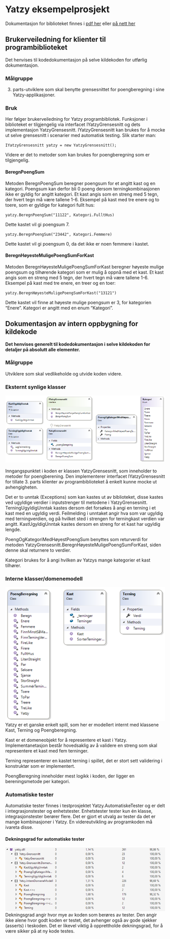 # Yatzy eksempelprosjekt
Dokumentasjon for biblioteket finnes i 
[pdf her](https://github.com/sivesind/Yatzy/blob/master/Dokumentasjon%20av%20biblioteket%20Yatzy.pdf) eller [på nett her](https://docs.google.com/document/d/1Euw4zQsA0BtJM91bsH5kxxbgTZkzzQ95QgTk0x3RK1k/edit?usp=sharing)

## Brukerveiledning for klienter til programbiblioteket 
Det henvises til kodedokumentasjon på selve kildekoden for utførlig dokumentasjon.
### Målgruppe 
3. parts-utviklere som skal benytte grensesnittet for poengberegning i sine Yatzy-applikasjoner.
### Bruk
Her følger brukerveiledning for Yatzy programbibliotek. Funksjoner i biblioteket er tilgjengelig 
via interfacet IYatzyGrensesnitt og dets implementasjon YatzyGrensesnitt. IYatzyGrensesnitt kan 
brukes for å mocke ut selve grensesnitt i scenarier med automatisk testing. Slik starter man:

    IYatzyGrensesnitt yatzy = new YatzyGrensesnitt();

Videre er det to metoder som kan brukes for poengberegning som er tilgjengelig.
#### BeregnPoengSum
Metoden BeregnPoengSum beregner poengsum for et angitt kast og en kategori. Poengsum kan derfor bli 
0 poeng dersom terningkombinasjonen ikke er gyldig for angitt kategori. Et kast angis som en streng
med 5 tegn, der hvert tegn må være tallene 1-6. Eksempel på kast med tre enere og to toere, som er
gyldige for kategori fullt hus:

    yatzy.BeregnPoengSum("11122", Kategori.FulltHus)
Dette kastet vil gi poengsum 7.

    yatzy.BeregnPoengSum("23442", Kategori.Femmere)

Dette kastet vil gi poengsum 0, da det ikke er noen femmere i kastet.

#### BeregnHøyesteMuligePoengSumForKast 
Metoden BeregnHøyesteMuligePoengSumForKast beregner høyeste mulige poengsum og tilhørende kategori 
som er mulig å oppnå med et kast. Et kast angis som en streng med 5 tegn, der hvert tegn må være 
tallene 1-6. Eksempel på kast med tre enere, en treer og en toer:

    yatzy.BeregnHøyesteMuligePoengSumForKast("13121")

Dette kastet vil finne at høyeste mulige poengsum er 3, for kategorien “Enere”. Kategori er angitt 
med en enum “Kategori”.

## Dokumentasjon av intern oppbygning for kildekode
**Det henvises generelt til kodedokumentasjon i selve kildekoden for detaljer på absolutt alle elementer.**

### Målgruppe
Utviklere som skal vedlikeholde og utvide koden videre. 

### Eksternt synlige klasser
![Eksternt synlige klasser bilde](/images/eksterneklasser.png "Eksterne klasser")

Inngangspunktet i koden er klassen YatzyGrensesnitt, som inneholder to metoder for poengberening. 
Den implementerer interfacet IYatzyGrensesnitt for tillate 3. parts klienter av 
programbiblioteket å enkelt kunne mocke ut avhengigheten. 

Det er to unntak (Exceptions) som kan kastes ut av biblioteket, disse kastes ved ugyldige verdier 
i inputstrenger til metodene i YatzyGrensesnitt. TerningUgyldigUnntak kastes dersom det forsøkes å 
angi en terning i et kast med en ugyldig verdi. Feilmelding i unntaket angir hva som var ugyldig 
med terningverdien, og på hvilket sted i strengen for terningkast verdien var angitt. KastUgyldigUnntak
 kastes dersom en streng for et kast har ugyldig lengde. 

PoengOgKategoriMedHøyestPoengSum benyttes som returverdi for metoden YatzyGrensesnitt.BeregnHøyesteMuligePoengSumForKast, siden denne skal returnere to verdier.

Kategori brukes for å angi hvilken av Yatzys mange kategorier et kast tilhører.

### Interne klasser/domenemodell
![Interne klasser bilde](/images/interneklasser.png "Interne klasser")
Yatzy er et ganske enkelt spill, som her er modellert internt med klassene Kast, Terning og Poengberegning. 

Kast er et domeneobjekt for å representere et kast i Yatzy. Implementanetasjon består hovedsaklig av å
validere en streng som skal representere et kast med fem terninger.

Terning representerer en kastet terning i spillet, det er stort sett validering i konstruktør som er 
implementert.

PoengBeregning inneholder mest logikk i koden, der ligger en bereningsmetode per kategori.

### Automatiske tester
Automatiske tester finnes i testprosjektet Yatzy.AutomatiskeTester og er delt i integrasjonstester og 
enhetstester. Enhetstester tester kun én klasse, integrasjonstester berører flere. Det er gjort et utvalg
av tester da det er mange kombinasjoner i Yatzy. En videreutvikling av programkoden må ivareta disse.
#### Dekningsgrad for automatiske tester
![Dekningsgrad bilde](/images/dekningsgrad.png "Dekningsgrad")
Dekningsgrad angir hvor mye av koden som berøres av tester. Den angir ikke alene hvor godt koden er 
testet, det avhenger også av gode sjekker (asserts) i teskoden. Det er likevel viktig å opprettholde
dekningsgrad, for å være sikker på at ny kode testes.


